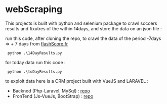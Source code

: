 # webScraping

This projects is built with python and selenium package to crawl soccers results and fixutres of the within 14days, and store the data on an json file :

run this code, after cloning the repo,  to crawl the data of the period -7days => + 7 days from <a href="https://www.flashscore.fr/"> flashScore.fr </a>

<code> python .\14DayResults.py </code>

for today data run this code : 

<code> python .\toDayResults.py </code>


to exploit data here is a CRM project built with VueJS and LARAVEL :

<ul>
  
  <li>
Backned (Php-Laravel, MySql) : <a href="https://github.com/Laraibi/soccerDashBackend">  repo </a>    
  </li>
  <li>
    FronTend (Js-VueJs, BootStrap) : <a href="https://github.com/Laraibi/soccerDashFrontEnd">  repo </a>
  </li>

</ul>



